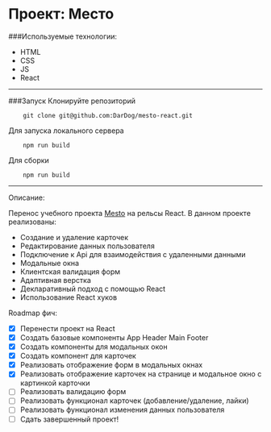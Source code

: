 # Проект: Место

###Используемые технологии:

* HTML
* CSS
* JS
* React

___

###Запуск
Клонируйте репозиторий

        git clone git@github.com:DarDog/mesto-react.git

Для запуска локального сервера

        npm run build

Для сборки

        npm run build

___
Описание:

Перенос учебного проекта [Mesto](https://github.com/DarDog/mesto) на рельсы React. 
В данном проекте реализованы: 
* Создание и удаление карточек 
* Редактирование данных пользователя
* Подключение к Api для взаимодействия с удаленными данными
* Модальные окна
* Клиентская валидация форм
* Адаптивная верстка
* Декларативный подход с помощью React
* Использование React хуков

Roadmap фич:
- [x] Перенести проект на React
- [x] Создать базовые компоненты App Header Main Footer
- [x] Создать компоненты для модальных окон
- [x] Создать компонент для карточек
- [x] Реализовать отображение форм в модальных окнах
- [x] Реализовать отображение карточек на странице и модальное окно с картинкой карточки
- [ ] Реализовать валидацию форм 
- [ ] Реализовать функционал карточек (добавление/удаление, лайки)
- [ ] Реализовать функционал изменения данных пользователя
- [ ] Сдать завершенный проект!
